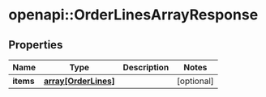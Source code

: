 # openapi::OrderLinesArrayResponse


## Properties
Name | Type | Description | Notes
------------ | ------------- | ------------- | -------------
**items** | [**array[OrderLines]**](OrderLines.md) |  | [optional] 


